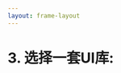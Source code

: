 ```yaml
---
layout: frame-layout
---
```


# 3. 选择一套UI库:

<RadioGroup>

<RadioCard href="/zh/guide/astro/vite.html#blank" label="Blank" icon="https://cdn.svgporn.com/logos/css-3.svg" />

</RadioGroup>